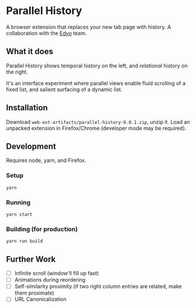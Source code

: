 # Parallel History

A browser extension that replaces your new tab page with history. A collaboration with the [Edvo](https://edvo.com) team.

## What it does

Parallel History shows temporal history on the left, and _relational_ history on the right.

It's an interface experiment where parallel views enable fluid scrolling of a fixed list, and salient surfacing of a dynamic list.

## Installation

Download `web-ext-artifacts/parallel-history-0.0.1.zip`, unzip it. Load an unpacked extension in Firefox/Chrome (developer mode may be required).

## Development

Requires node, yarn, and Firefox.

### Setup

```
yarn
```

### Running

```
yarn start
```

### Building (for production)

```
yarn run build
```

## Further Work

- [ ] Infinite scroll (window'll fill up fast)
- [ ] Animations during reordering
- [ ] Self-similarity proximity (if two right column entries are related, make them proximate)
- [ ] URL Canonicalization
